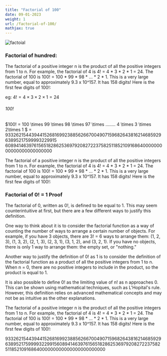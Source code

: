 ```yaml
---
title: "Factorial of 100"
date: 09-01-2023
weight: 1
url: /factorial-of-100/
mathjax: true
---
```


![factoial](https://media.geeksforgeeks.org/wp-content/cdn-uploads/program-for-factorial-of-a-number-1024x512.png)
### Factorial of hundred:
The factorial of a positive integer n is the product of all the positive integers from 1 to n. For example, the factorial of 4 is 4! = 4 * 3 * 2 * 1 = 24. The factorial of 100 is 100! = 100 * 99 * 98 * ... * 2 * 1. This is a very large number, equal to approximately 9.3 x 10^157. It has 158 digits! Here is the first few digits of 100!:

eg: $4! = 4 \times 3 \times 2\times 1 = 24$

###### 100!

$100! = 100 \times 99 \times 98 \times 97 \times ........ 4 \times 3 \times 2\times 1 $ = 
$93326215443944152681699238856266700490715968264381621468592963895217599993229915$
  $608941463976156518286253697920827223758251185210916864000000000000000000000000$


  The factorial of a positive integer n is the product of all the positive integers from 1 to n. For example, the factorial of 4 is 4! = 4 * 3 * 2 * 1 = 24. The factorial of 100 is 100! = 100 * 99 * 98 * ... * 2 * 1. This is a very large number, equal to approximately 9.3 x 10^157. It has 158 digits! Here is the first few digits of 100!:


  
  
### Factorial of 0! = 1 Proof

The factorial of 0, written as 0!, is defined to be equal to 1. This may seem counterintuitive at first, but there are a few different ways to justify this definition.

One way to think about it is to consider the factorial function as a way of counting the number of ways to arrange a certain number of objects. For example, if you have 3 objects, there are 3! = 6 ways to arrange them: (1, 2, 3), (1, 3, 2), (2, 1, 3), (2, 3, 1), (3, 1, 2), and (3, 2, 1). If you have no objects, there is only 1 way to arrange them: the empty set, or "nothing."

Another way to justify the definition of 0! as 1 is to consider the definition of the factorial function as a product of all the positive integers from 1 to n. When n = 0, there are no positive integers to include in the product, so the product is equal to 1.

It is also possible to define 0! as the limiting value of n! as n approaches 0. This can be shown using mathematical techniques, such as L'Hopital's rule. However, this definition relies on advanced mathematical concepts and may not be as intuitive as the other explanations.






The factorial of a positive integer n is the product of all the positive integers from 1 to n. For example, the factorial of 4 is 4! = 4 * 3 * 2 * 1 = 24. The factorial of 100 is 100! = 100 * 99 * 98 * ... * 2 * 1. This is a very large number, equal to approximately 9.3 x 10^157. It has 158 digits! Here is the first few digits of 100!:

93326215443944152681699238856266700490715968264381621468592963895217599993229915608941463976156518286253697920827223758251185210916864000000000000000000000000
